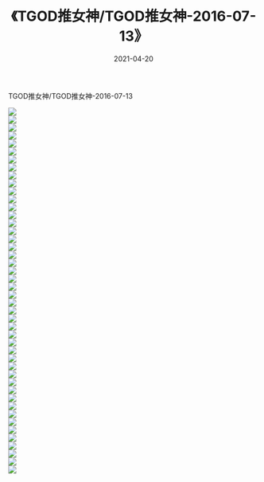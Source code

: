 ﻿---
layout: post
title:  《TGOD推女神/TGOD推女神-2016-07-13》
date:   2021-04-20
img: http://pic.660000.xyz/1:/网络美图/2021/TGOD推女神/TGOD推女神-2016-07-13/000.jpg
categories: [美女, 清纯, 唯美]
---

TGOD推女神/TGOD推女神-2016-07-13

 ![](http://pic.660000.xyz/1:/网络美图/2021/TGOD推女神/TGOD推女神-2016-07-13/001.jpg) <br>![](http://pic.660000.xyz/1:/网络美图/2021/TGOD推女神/TGOD推女神-2016-07-13/002.jpg) <br>![](http://pic.660000.xyz/1:/网络美图/2021/TGOD推女神/TGOD推女神-2016-07-13/003.jpg) <br>![](http://pic.660000.xyz/1:/网络美图/2021/TGOD推女神/TGOD推女神-2016-07-13/004.jpg) <br>![](http://pic.660000.xyz/1:/网络美图/2021/TGOD推女神/TGOD推女神-2016-07-13/005.jpg) <br>![](http://pic.660000.xyz/1:/网络美图/2021/TGOD推女神/TGOD推女神-2016-07-13/006.jpg) <br>![](http://pic.660000.xyz/1:/网络美图/2021/TGOD推女神/TGOD推女神-2016-07-13/007.jpg) <br>![](http://pic.660000.xyz/1:/网络美图/2021/TGOD推女神/TGOD推女神-2016-07-13/008.jpg) <br>![](http://pic.660000.xyz/1:/网络美图/2021/TGOD推女神/TGOD推女神-2016-07-13/009.jpg) <br>![](http://pic.660000.xyz/1:/网络美图/2021/TGOD推女神/TGOD推女神-2016-07-13/010.jpg) <br>![](http://pic.660000.xyz/1:/网络美图/2021/TGOD推女神/TGOD推女神-2016-07-13/011.jpg) <br>![](http://pic.660000.xyz/1:/网络美图/2021/TGOD推女神/TGOD推女神-2016-07-13/012.jpg) <br>![](http://pic.660000.xyz/1:/网络美图/2021/TGOD推女神/TGOD推女神-2016-07-13/013.jpg) <br>![](http://pic.660000.xyz/1:/网络美图/2021/TGOD推女神/TGOD推女神-2016-07-13/014.jpg) <br>![](http://pic.660000.xyz/1:/网络美图/2021/TGOD推女神/TGOD推女神-2016-07-13/015.jpg) <br>![](http://pic.660000.xyz/1:/网络美图/2021/TGOD推女神/TGOD推女神-2016-07-13/016.jpg) <br>![](http://pic.660000.xyz/1:/网络美图/2021/TGOD推女神/TGOD推女神-2016-07-13/017.jpg) <br>![](http://pic.660000.xyz/1:/网络美图/2021/TGOD推女神/TGOD推女神-2016-07-13/018.jpg) <br>![](http://pic.660000.xyz/1:/网络美图/2021/TGOD推女神/TGOD推女神-2016-07-13/019.jpg) <br>![](http://pic.660000.xyz/1:/网络美图/2021/TGOD推女神/TGOD推女神-2016-07-13/020.jpg) <br>![](http://pic.660000.xyz/1:/网络美图/2021/TGOD推女神/TGOD推女神-2016-07-13/021.jpg) <br>![](http://pic.660000.xyz/1:/网络美图/2021/TGOD推女神/TGOD推女神-2016-07-13/022.jpg) <br>![](http://pic.660000.xyz/1:/网络美图/2021/TGOD推女神/TGOD推女神-2016-07-13/023.jpg) <br>![](http://pic.660000.xyz/1:/网络美图/2021/TGOD推女神/TGOD推女神-2016-07-13/024.jpg) <br>![](http://pic.660000.xyz/1:/网络美图/2021/TGOD推女神/TGOD推女神-2016-07-13/025.jpg) <br>![](http://pic.660000.xyz/1:/网络美图/2021/TGOD推女神/TGOD推女神-2016-07-13/026.jpg) <br>![](http://pic.660000.xyz/1:/网络美图/2021/TGOD推女神/TGOD推女神-2016-07-13/027.jpg) <br>![](http://pic.660000.xyz/1:/网络美图/2021/TGOD推女神/TGOD推女神-2016-07-13/028.jpg) <br>![](http://pic.660000.xyz/1:/网络美图/2021/TGOD推女神/TGOD推女神-2016-07-13/029.jpg) <br>![](http://pic.660000.xyz/1:/网络美图/2021/TGOD推女神/TGOD推女神-2016-07-13/030.jpg) <br>![](http://pic.660000.xyz/1:/网络美图/2021/TGOD推女神/TGOD推女神-2016-07-13/031.jpg) <br>![](http://pic.660000.xyz/1:/网络美图/2021/TGOD推女神/TGOD推女神-2016-07-13/032.jpg) <br>![](http://pic.660000.xyz/1:/网络美图/2021/TGOD推女神/TGOD推女神-2016-07-13/033.jpg) <br>![](http://pic.660000.xyz/1:/网络美图/2021/TGOD推女神/TGOD推女神-2016-07-13/034.jpg) <br>![](http://pic.660000.xyz/1:/网络美图/2021/TGOD推女神/TGOD推女神-2016-07-13/035.jpg) <br>![](http://pic.660000.xyz/1:/网络美图/2021/TGOD推女神/TGOD推女神-2016-07-13/036.jpg) <br>![](http://pic.660000.xyz/1:/网络美图/2021/TGOD推女神/TGOD推女神-2016-07-13/037.jpg) <br>![](http://pic.660000.xyz/1:/网络美图/2021/TGOD推女神/TGOD推女神-2016-07-13/038.jpg) <br>![](http://pic.660000.xyz/1:/网络美图/2021/TGOD推女神/TGOD推女神-2016-07-13/039.jpg) <br>![](http://pic.660000.xyz/1:/网络美图/2021/TGOD推女神/TGOD推女神-2016-07-13/040.jpg) <br>![](http://pic.660000.xyz/1:/网络美图/2021/TGOD推女神/TGOD推女神-2016-07-13/041.jpg) <br>![](http://pic.660000.xyz/1:/网络美图/2021/TGOD推女神/TGOD推女神-2016-07-13/042.jpg) <br>![](http://pic.660000.xyz/1:/网络美图/2021/TGOD推女神/TGOD推女神-2016-07-13/043.jpg) <br>![](http://pic.660000.xyz/1:/网络美图/2021/TGOD推女神/TGOD推女神-2016-07-13/044.jpg) <br>![](http://pic.660000.xyz/1:/网络美图/2021/TGOD推女神/TGOD推女神-2016-07-13/045.jpg) <br>![](http://pic.660000.xyz/1:/网络美图/2021/TGOD推女神/TGOD推女神-2016-07-13/046.jpg) <br>